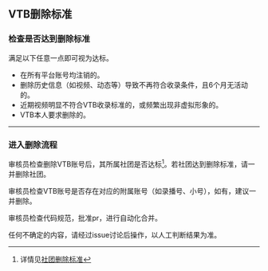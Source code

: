 ## VTB删除标准


### 检查是否达到删除标准

满足以下任意一点即可视为达标。

- 在所有平台账号均注销的。
- 删除历史信息（如视频、动态等）导致不再符合收录条件，且6个月无活动的。
- 近期视频明显不符合VTB收录标准的，或频繁出现非虚拟形象的。
- VTB本人要求删除的。

---

### 进入删除流程

审核员检查删除VTB账号后，其所属社团是否达标[^1]。若社团达到删除标准，请一并删除社团。
[^1]: 详情见[社团删除标准](http://localhost:8000/basic/delete-group/)

审核员检查VTB账号是否存在对应的附属账号（如录播号、小号），如有，建议一并删除。

审核员检查代码规范，批准pr，进行自动化合并。

任何不确定的内容，请经过issue讨论后操作，以人工判断结果为准。
